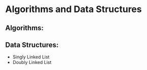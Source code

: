 # Algorithms and Data Structures

## Algorithms:

## Data Structures:
 - Singly Linked List
 - Doubly Linked List

